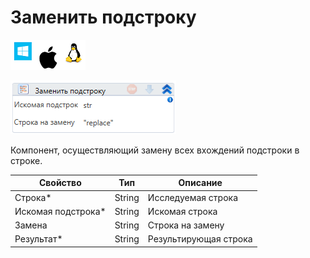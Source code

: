# Заменить подстроку

![](<../../../../.gitbook/assets/image (100) (1) (1) (1) (1) (1) (1) (1) (2) (170).png>)

![](<../../../../.gitbook/assets/image (438).png>)

Компонент, осуществляющий замену всех вхождений подстроки в строке.

| Свойство            | Тип    | Описание              |
| ------------------- | ------ | --------------------- |
| Строка\*            | String | Исследуемая строка    |
| Искомая подстрока\* | String | Искомая строка        |
| Замена              | String | Строка на замену      |
| Результат\*         | String | Результирующая строка |

